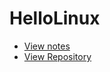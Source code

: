 # HelloLinux

- [View notes](https://zhmhbest.github.io/HelloLinux/index.html)
- [View Repository](https://github.com/zhmhbest/HelloLinux)
